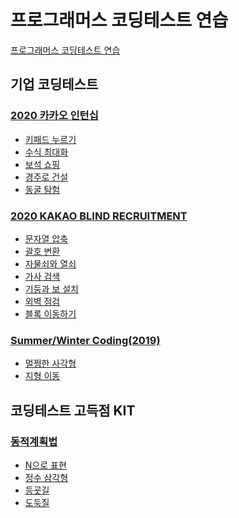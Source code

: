 # 프로그래머스 코딩테스트 연습

[프로그래머스 코딩테스트 연습](https://programmers.co.kr/learn/challenges)

## 기업 코딩테스트
### [2020 카카오 인턴십](./2020%20카카오%20인턴십/README.md)
- [키패드 누르기](./2020%20카카오%20인턴십/키패드%20누르기.py)
- [수식 최대화](./2020%20카카오%20인턴십/수식%20최대화.py)
- [보석 쇼핑](./2020%20카카오%20인턴십/보석%20쇼핑.py)
- [경주로 건설](./2020%20카카오%20인턴십/경주로%20건설.py)
- [동굴 탐험](./2020%20카카오%20인턴십/동굴%20탐험.py)

### [2020 KAKAO BLIND RECRUITMENT](./2020%20KAKAO%20BLIND%20RECRUITMENT/README.md)
- [문자열 압축](./2020%20KAKAO%20BLIND%20RECRUITMENT/문자열%20압축.py)
- [괄호 변환](./2020%20KAKAO%20BLIND%20RECRUITMENT/괄호%20변환.py)
- [자물쇠와 열쇠](./2020%20KAKAO%20BLIND%20RECRUITMENT/자물쇠와%20열쇠.py)
- [가사 검색](./2020%20KAKAO%20BLIND%20RECRUITMENT/가사%20검색.py)
- [기둥과 보 설치](./2020%20KAKAO%20BLIND%20RECRUITMENT/기둥과%20보%20설치/Solution.java)
- [외벽 점검](./2020%20KAKAO%20BLIND%20RECRUITMENT/외벽%20점검/solution.py)
- [블록 이동하기](2020%20KAKAO%20BLIND%20RECRUITMENT/블록%20이동하기/solution.py)

### [Summer/Winter Coding(2019)](./Summer%20Winter%20Coding(2019)/README.md)
- [멀쩡한 사각형](./Summer%20Winter%20Coding(2019)/멀쩡한%20사각형/solution.py)
- [지형 이동](./Summer%20Winter%20Coding(2019)/지형%20이동/solution.py)

## 코딩테스트 고득점 KIT
### [동적계획법](./동적계획법/README.md)
- [N으로 표현](동적계획법/N으로%20표현/solution.py)
- [정수 삼각형](동적계획법/정수%20삼각형/solution.py)
- [등굣길](동적계획법/등굣길/solution.py)
- [도둑질](동적계획법/도둑질/solution.py)
